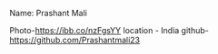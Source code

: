 Name: Prashant Mali

Photo-https://ibb.co/nzFgsYY location - India github-https://github.com/Prashantmali23
